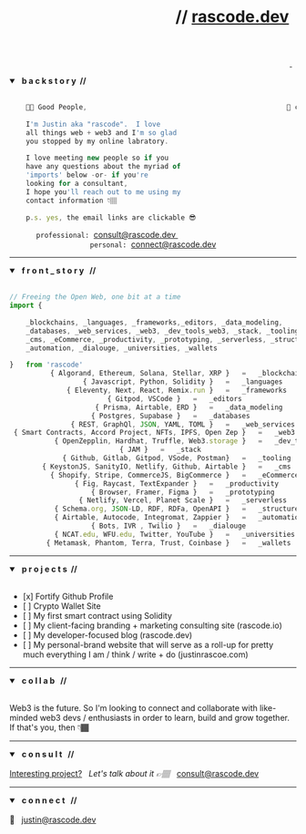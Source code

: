 <header>
	<h1 align="right">// <a href="https://rascode.dev">rascode.dev</a> &nbsp;</h1>
</header>

<p align="right">
<a aria-label="Connect rascode on LinkedIn //" href="https://twitter.com/_rascode">
    <img alt="" src="https://img.shields.io/badge/Connect%20@_rascode-white.svg?style=for-the-badge&logo=LinkedIn&logoColor=rgb(0,114,177)">
  </a>&nbsp;
  <a aria-label="Follow rascode on Twitter" href="https://twitter.com/_rascode">
    <img alt="" src="https://img.shields.io/badge/Follow%20@_rascode-white.svg?style=for-the-badge&logo=Twitter">
  </a> 

</p>

<section class="backstory">
<details open>
	<summary><strong> &nbsp; b a c k s t o r y &nbsp;// </strong> </summary>
	
<br/>
	
```js 
	👋🏽 Good People,                   								🧡 code 
			
	I'm Justin aka "rascode".  I love 
	all things web + web3 and I'm so glad 
	you stopped by my online labratory.  
	
	I love meeting new people so if you 
	have any questions about the myriad of 
	'imports' below -or- if you're 
	looking for a consultant, 
	I hope you'll reach out to me using my 
	contact information 👇🏽 
	
	p.s. yes, the email links are clickable 😎

```
<div align="center">
<code>professional:</code>&nbsp;&nbsp;<a href="mailto:consult@rascode.dev?subject=1:1 Consultation via Github">consult@rascode.dev </a>
&nbsp;&nbsp;&nbsp;&nbsp;&nbsp;&nbsp;&nbsp;&nbsp;&nbsp;&nbsp;&nbsp;&nbsp;&nbsp;&nbsp;&nbsp;&nbsp;&nbsp;&nbsp;&nbsp;&nbsp;
&nbsp;&nbsp;&nbsp;&nbsp;&nbsp;&nbsp;&nbsp;&nbsp;&nbsp;&nbsp;&nbsp;&nbsp;&nbsp;&nbsp;&nbsp;&nbsp;&nbsp;&nbsp;&nbsp;&nbsp;
<code>personal:</code>&nbsp;&nbsp;<a href="mailto:connect@rascode.dev?subject=1:1 New Github Connection">connect@rascode.dev</a>
</details>
	
</section><!--end backstory-->
</div>

<hr/>

<section class="front_story">
	<details open>
		<summary> <strong> &nbsp; f r o n t _ s t o r y &nbsp; // </strong></summary>
	<br/>
	
```js
// Freeing the Open Web, one bit at a time
import {
		
    _blockchains, _languages, _frameworks,_editors, _data_modeling, 
    _databases, _web_services, _web3, _dev_tools_web3, _stack, _tooling, 
    _cms, _eCommerce, _productivity, _prototyping, _serverless, _structured_data, 
    _automation, _dialouge, _universities, _wallets
		
}   from 'rascode'	
	      { Algorand, Ethereum, Solana, Stellar, XRP }   =   _blockchains
		          { Javascript, Python, Solidity }   =   _languages
 		      { Eleventy, Next, React, Remix.run }   =   _frameworks
				        { Gitpod, VSCode }   =   _editors
			         { Prisma, Airtable, ERD }   =   _data_modeling
  			  	    { Postgres, Supabase }   =   _databases
		       { REST, GraphQl, JSON, YAML, TOML }   =   _web_services
 { Smart Contracts, Accord Project, NFTs, IPFS, Open Zep }   =   _web3
           { OpenZepplin, Hardhat, Truffle, Web3.storage }   =   _dev_tools_web3
						   { JAM }   =   _stack
	         { Github, Gitlab, Gitpod, VSode, Postman}   =   _tooling
        { KeystonJS, SanityIO, Netlify, Github, Airtable }   =   _cms
	      { Shopify, Stripe, CommerceJS, BigCommerce }   =   _eCommerce
			    { Fig, Raycast, TextExpander }   =   _productivity
			        { Browser, Framer, Figma }   =   _prototyping
		         { Netlify, Vercel, Planet Scale }   =   _serverless 
	       { Schema.org, JSON-LD, RDF, RDFa, OpenAPI }   =   _structured_data
	       { Airtable, Autocode, Integromat, Zappier }   =   _automation
				    { Bots, IVR , Twilio }   =   _dialouge
		   { NCAT.edu, WFU.edu, Twitter, YouTube }   =   _universities
	     { Metamask, Phantom, Terra, Trust, Coinbase }   =   _wallets
```
</details>
</section><!-- end about section-->	

<hr>
	
<section class="building">
  <details open>
	  <summary><strong> &nbsp; p r o j e c t s &nbsp;//</strong> </summary>
    <br/>  
    <ul>
	<li>[x] Fortify Github Profile</li>
	<li>[ ] Crypto Wallet Site</li>
	<li>[ ] My first smart contract using Solidity</li>
      	<li>[ ] My client-facing branding + marketing consulting site (rascode.io)</li>
      	<li>[ ] My developer-focused blog (rascode.dev)</li>
      	<li>[ ] My personal-brand website that will serve as a roll-up for pretty much everything I am / think / write + do (justinrascoe.com)</li>
    </ul>
	  
  </details>
</section> <!-- end building section-->
	
<hr>
	
<section class="collab">
	<details open>
		<summary><strong> &nbsp;  c o l l a b &nbsp; //</strong> </summary>
		<br/>
		<p>Web3 is the future.  So I'm looking to connect and collaborate with like-minded web3 devs / enthusiasts in order to learn, build and grow together.  If that's you, then 👇🏾 </p>
	</details>
</section><!--end collab section-->
	
<hr>

<section class="consult">
	<details open>
  		<summary><strong> &nbsp; c o n s u l t &nbsp; // </strong></summary>
  		<br/>
		<ins>Interesting project?</ins> &nbsp; <em>Let's talk about it 👉🏽 &nbsp; </em> <a href="mailto:consult@rascode.dev?subject=1:1 Consulting :: Gitlab Inquiry">consult@rascode.dev</a>
		</details>
</section>

<hr>
	
<section class="connect">
	<details open>
  		<summary><strong> &nbsp; c o n n e c t &nbsp; // </strong></summary>
  		<br/>
  		📧 &nbsp; <a href="mailto:justin@rascode.dev?subject=New Github Connection">justin@rascode.dev</a>
		</details>
</section><!--end contact-->


